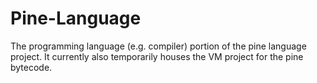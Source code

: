# Pine-Language
The programming language (e.g. compiler) portion of the pine language project. It currently also temporarily houses the VM project for the pine bytecode.
